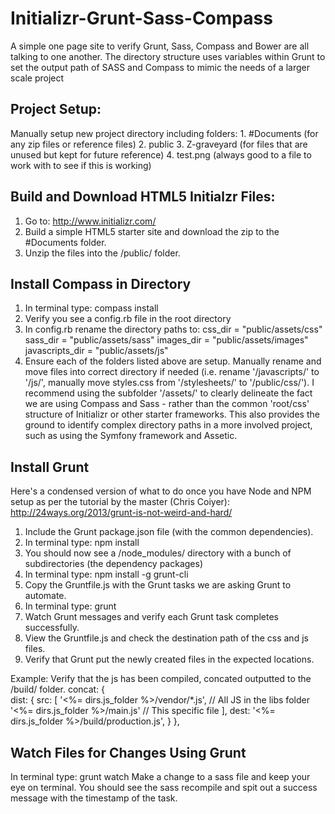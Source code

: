 # Initializr-Grunt-Sass-Compass
A simple one page site to verify Grunt, Sass, Compass and Bower are all talking to one another. The directory structure uses variables within Grunt to set the output path of SASS and Compass to mimic the needs of a larger scale project

Project Setup:
------------

Manually setup new project directory including folders:
	1. #Documents (for any zip files or reference files)
	2. public 
	3. Z-graveyard (for files that are unused but kept for future reference)
	4. test.png (always good to a file to work with to see if this is working)


Build and Download HTML5 Initialzr Files:
------------

1. Go to: http://www.initializr.com/
2. Build a simple HTML5 starter site and download the zip to the #Documents folder.
3. Unzip the files into the /public/ folder.

Install Compass in Directory
-------------

1. In terminal type: compass install
2. Verify you see a config.rb file in the root directory
3. In config.rb rename the directory paths to:
	css_dir = "public/assets/css"
	sass_dir = "public/assets/sass"
	images_dir = "public/assets/images"
	javascripts_dir = "public/assets/js"
4. Ensure each of the folders listed above are setup. Manually rename and move files into correct directory if needed (i.e. rename '/javascripts/' to '/js/', manually move styles.css from '/stylesheets/' to '/public/css/'). I recommend using the subfolder '/assets/' to clearly delineate the fact we are using Compass and Sass - rather than the common 'root/css' structure of Initializr or other starter frameworks. This also provides the ground to identify complex directory paths in a more involved project, such as using the Symfony framework and Assetic.

Install Grunt
-------------

Here's a condensed version of what to do once you have Node and NPM setup as per the tutorial by the master (Chris Coiyer): http://24ways.org/2013/grunt-is-not-weird-and-hard/

1. Include the Grunt package.json file (with the common dependencies).
2. In terminal type: npm install
3. You should now see a /node_modules/ directory with a bunch of subdirectories (the dependency packages)
4. In terminal type: npm install -g grunt-cli
5. Copy the Gruntfile.js with the Grunt tasks we are asking Grunt to automate.
6. In terminal type: grunt
7. Watch Grunt messages and verify each Grunt task completes successfully.
8. View the Gruntfile.js and check the destination path of the css and js files.
9. Verify that Grunt put the newly created files in the expected locations. 

Example: Verify that the js has been compiled, concated outputted to the /build/ folder.
	concat: {   
        dist: {
            src: [
                '<%= dirs.js_folder %>/vendor/*.js', // All JS in the libs folder
                '<%= dirs.js_folder %>/main.js'  // This specific file
            ],
            dest: '<%= dirs.js_folder %>/build/production.js',
        }
    },

Watch Files for Changes Using Grunt
-------------

In terminal type: grunt watch
Make a change to a sass file and keep your eye on terminal. You should see the sass recompile and spit out a success message with the timestamp of the task. 

